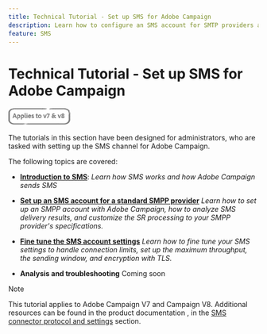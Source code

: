 ```yaml
---
title: Technical Tutorial - Set up SMS for Adobe Campaign
description: Learn how to configure an SMS account for SMTP providers and how to analyze and troubleshoot the configuration.
feature: SMS
---
```


# Technical Tutorial - Set up SMS for Adobe Campaign

![Applies to V7 and V8](../assets/V7-V8-stamp.png)

The tutorials in this section have been designed for administrators, who are tasked with setting up the SMS channel for Adobe Campaign.

The following topics are covered:

* **[Introduction to SMS](/help/tutorial-sms/introduction-to-sms.md)**:
 *Learn how SMS works and how Adobe Campaign sends SMS*

* **[Set up an SMS account for a standard SMPP provider](/help/tutorial-sms/set-up-account-for-standard-smpp-provider.md)**
*Learn how to set up an SMPP account with Adobe Campaign, how to analyze SMS delivery results, and customize the SR processing to your SMPP provider's specifications.*

* **[Fine tune the SMS account settings](/help/tutorial-sms/fine-tune-sms-account-settings.md)**
  *Learn how to fine tune your SMS settings to handle connection limits, set up the maximum throughput, the sending window, and encryption with TLS.*
  
* **Analysis and troubleshooting**
  Coming soon

>[!NOTE]
>
>This tutorial applies to Adobe Campaign V7 and Campaign V8. Additional resources can be found in the product documentation , in the [SMS connector protocol and settings](https://experienceleague.adobe.com/docs/campaign-classic/using/sending-messages/sending-messages-on-mobiles/sms-protocol.html?lang=en#sending-messages) section.
>
>
